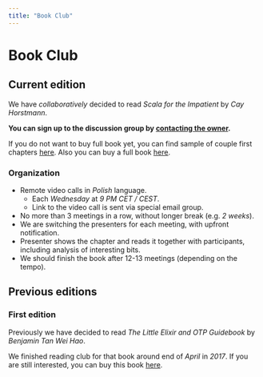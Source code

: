 ```yaml
---
title: "Book Club"
---
```


# Book Club

## Current edition

We have *collaboratively* decided to read *Scala for the Impatient* by *Cay Horstmann*.

**You can sign up to the discussion group by [contacting the owner](https://groups.google.com/forum/#!contactowner/functional-miners---book-club).**

If you do not want to buy full book yet, you can find sample of couple first chapters [here](https://info.lightbend.com/ebook-register-scala-for-the-impatient.html). Also you can buy a full book [here](https://www.amazon.com/Scala-Impatient-Cay-S-Horstmann-ebook/dp/B007JWDMIE/).

### Organization

- Remote video calls in *Polish* language.
  - Each *Wednesday* at *<time>9 PM CET / CEST</time>*.
  - Link to the video call is sent via special email group.
- No more than 3 meetings in a row, without longer break (e.g. *2 weeks*).
- We are switching the presenters for each meeting, with upfront notification.
- Presenter shows the chapter and reads it together with participants, including analysis of interesting bits.
- We should finish the book after 12-13 meetings (depending on the tempo).

## Previous editions

### First edition

Previously we have decided to read *The Little Elixir and OTP Guidebook* by *Benjamin Tan Wei Hao*.

We finished reading club for that book around end of *April* in *2017*. If you are still interested, you can buy this book [here](https://www.manning.com/books/the-little-elixir-and-otp-guidebook).
